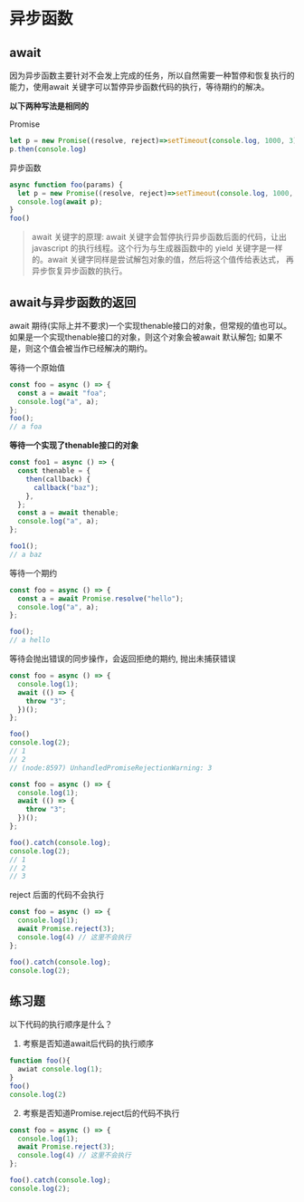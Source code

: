 # 异步函数

## await

因为异步函数主要针对不会发上完成的任务，所以自然需要一种暂停和恢复执行的能力，使用await 关键字可以暂停异步函数代码的执行，等待期约的解决。

**以下两种写法是相同的**

Promise

```js
let p = new Promise((resolve, reject)=>setTimeout(console.log, 1000, 3))
p.then(console.log)
```


异步函数

```js
async function foo(params) {
  let p = new Promise((resolve, reject)=>setTimeout(console.log, 1000, 3))
  console.log(await p);
}
foo()
```


> await 关键字的原理: await 关键字会暂停执行异步函数后面的代码，让出javascript 的执行线程。这个行为与生成器函数中的 yield 关键字是一样的。await 关键字同样是尝试解包对象的值，然后将这个值传给表达式， 再异步恢复异步函数的执行。


## await与异步函数的返回

await 期待(实际上并不要求)一个实现thenable接口的对象，但常规的值也可以。如果是一个实现thenable接口的对象，则这个对象会被await 默认解包; 如果不是，则这个值会被当作已经解决的期约。



等待一个原始值

```js
const foo = async () => {
  const a = await "foa";
  console.log("a", a);
};
foo();
// a foa
```


**等待一个实现了thenable接口的对象**

```js
const foo1 = async () => {
  const thenable = {
    then(callback) {
      callback("baz");
    },
  };
  const a = await thenable;
  console.log("a", a);
};

foo1();
// a baz
```


等待一个期约

```js
const foo = async () => {
  const a = await Promise.resolve("hello");
  console.log("a", a);
};

foo();
// a hello
```



等待会抛出错误的同步操作，会返回拒绝的期约, 抛出未捕获错误

```js
const foo = async () => {
  console.log(1);
  await (() => {
    throw "3";
  })();
};

foo()
console.log(2);
// 1
// 2
// (node:8597) UnhandledPromiseRejectionWarning: 3
```

```js
const foo = async () => {
  console.log(1);
  await (() => {
    throw "3";
  })();
};

foo().catch(console.log);
console.log(2);
// 1
// 2
// 3
```


reject 后面的代码不会执行

```js
const foo = async () => {
  console.log(1);
  await Promise.reject(3);
  console.log(4) // 这里不会执行
};

foo().catch(console.log);
console.log(2);

```




## 练习题

以下代码的执行顺序是什么？

1. 考察是否知道await后代码的执行顺序


```js
function foo(){
  awiat console.log(1);
}
foo()
console.log(2)
```


2. 考察是否知道Promise.reject后的代码不执行

```js
const foo = async () => {
  console.log(1);
  await Promise.reject(3);
  console.log(4) // 这里不会执行
};

foo().catch(console.log);
console.log(2);
```